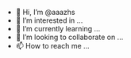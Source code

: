 - 👋 Hi, I’m @aaazhs
- 👀 I’m interested in ...
- 🌱 I’m currently learning ...
- 💞️ I’m looking to collaborate on ...
- 📫 How to reach me ...

<!---
aaazhs/aaazhs is a ✨ special ✨ repository because its `README.md` (this file) appears on your GitHub profile.
You can click the Preview link to take a look at your changes.
--->

